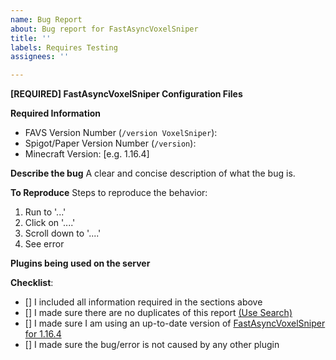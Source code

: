 ```yaml
---
name: Bug Report
about: Bug report for FastAsyncVoxelSniper
title: ''
labels: Requires Testing
assignees: ''

---
```


<!-- ⚠️⚠️ Do Not Delete This! You must follow this template. ⚠️⚠️ -->
<!--- Incomplete reports will be marked as invalid, and closed, with few exceptions.-->

<!--- If you are using 1.14 or 1.15 consider updating to 1.16.4 before raising an issue -->
<!--- The priority lays on 1.16 right now, so issues reported for or 1.15 will be fixed for the 1.16 versions -->

**[REQUIRED] FastAsyncVoxelSniper Configuration Files**
<!--- If you cannot perform the above, we require logs/latest.log; config.yml and config-legacy.yml -->
<!--- Please provide this information by using a paste service such as https://haste.athion.net -->
<!--- If you are unwilling to supply the information we need, we reserve the right to not assist you. Redact IP addresses if you need to. -->

**Required Information**
- FAVS Version Number (`/version VoxelSniper`):
- Spigot/Paper Version Number (`/version`):
- Minecraft Version: [e.g. 1.16.4]

**Describe the bug**
A clear and concise description of what the bug is.

**To Reproduce**
Steps to reproduce the behavior:
1. Run  to '...'
2. Click on '....'
3. Scroll down to '....'
4. See error

**Plugins being used on the server**
<!--- Optional but recommended - issue "/plugins" in-game or in console and copy/paste the list -->

**Checklist**:
<!--- Make sure you've completed the following steps (put an "X" between of brackets): -->
- [] I included all information required in the sections above
- [] I made sure there are no duplicates of this report [(Use Search)](https://github.com/IntellectualSites/voxel-sniper-flattened/issues?q=is%3Aissue)
- [] I made sure I am using an up-to-date version of [FastAsyncVoxelSniper for 1.16.4](https://ci.athion.net/job/FastAsyncVoxelSniper-flattening/)
- [] I made sure the bug/error is not caused by any other plugin
